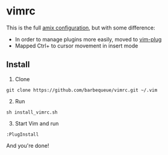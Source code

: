 # vimrc
This is the full [amix configuration](https://github.com/amix/vimrc), but with some difference:
* In order to manage plugins more easily, moved to [vim-plug](https://github.com/junegunn/vim-plug)
* Mapped Ctrl+<hjkl> to cursor movement in insert mode
## Install
1. Clone
```
git clone https://github.com/barbequeue/vimrc.git ~/.vim
```
2. Run
```
sh install_vimrc.sh
```
3. Start Vim and run
```
:PlugInstall
```
And you're done!
